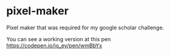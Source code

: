 # pixel-maker

Pixel maker that was required for my google scholar challenge.


You can see a working version at this pen 
https://codepen.io/jo_ey/pen/wmBbYx

